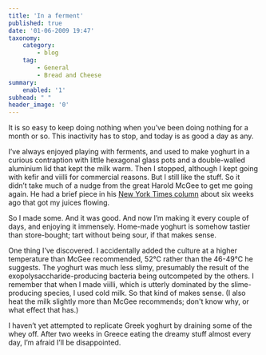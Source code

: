 ```yaml
---
title: 'In a ferment'
published: true
date: '01-06-2009 19:47'
taxonomy:
    category:
        - blog
    tag:
        - General
        - Bread and Cheese
summary:
    enabled: '1'
subhead: " "
header_image: '0'
---
```


It is so easy to keep doing nothing when you’ve been doing nothing for a month or so. This inactivity has to stop, and today is as good a day as any.

I’ve always enjoyed playing with ferments, and used to make yoghurt in a curious contraption with little hexagonal glass pots and a double-walled aluminium lid that kept the milk warm. Then I stopped, although I kept going with kefir and viilli for commercial reasons. But I still like the stuff. So it didn’t take much of a nudge from the great Harold McGee to get me going again. He had a brief piece in his [New York Times column](http://www.nytimes.com/2009/04/15/dining/15curi.html) about six weeks ago that got my juices flowing.

So I made some. And it was good. And now I’m making it every couple of days, and enjoying it immensely. Home-made yoghurt is somehow tastier than store-bought; tart without being sour, if that makes sense.

One thing I’ve discovered. I accidentally added the culture at a higher temperature than McGee recommended, 52℃ rather than the 46-49℃ he suggests. The yoghurt was much less slimy, presumably the result of the exopolysaccharide-producing bacteria being outcompeted by the others. I remember that when I made viilli, which is utterly dominated by the slime-producing species, I used cold milk. So that kind of makes sense. (I also heat the milk slightly more than McGee recommends; don't know why, or what effect that has.)

I haven’t yet attempted to replicate Greek yoghurt by draining some of the whey off. After two weeks in Greece eating the dreamy stuff almost every day, I’m afraid I’ll be disappointed.

